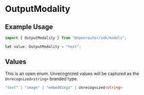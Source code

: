 # OutputModality

## Example Usage

```typescript
import { OutputModality } from "@openrouter/sdk/models";

let value: OutputModality = "text";
```

## Values

This is an open enum. Unrecognized values will be captured as the `Unrecognized<string>` branded type.

```typescript
"text" | "image" | "embeddings" | Unrecognized<string>
```